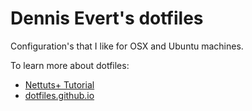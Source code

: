 Dennis Evert's dotfiles
========

Configuration's that I like for OSX and Ubuntu machines.

To learn more about dotfiles:

* [Nettuts+ Tutorial](http://net.tutsplus.com/tutorials/tools-and-tips/setting-up-a-mac-dev-machine-from-zero-to-hero-with-dotfiles/)
* [dotfiles.github.io](http://dotfiles.github.io/)
